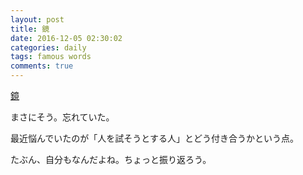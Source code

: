 ```yaml
---
layout: post
title: 鏡
date: 2016-12-05 02:30:02
categories: daily
tags: famous words
comments: true
---
```


[鏡](http://bit.ly/2h8D1DW)

まさにそう。忘れていた。

最近悩んでいたのが「人を試そうとする人」とどう付き合うかという点。

たぶん、自分もなんだよね。ちょっと振り返ろう。
